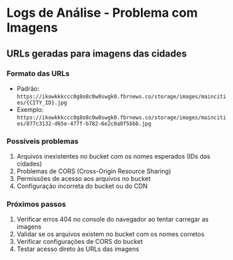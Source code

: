 # Logs de Análise - Problema com Imagens

## URLs geradas para imagens das cidades

### Formato das URLs
- Padrão: `https://ikowkkkccc0g8o8c0w8swgk0.fbrnews.co/storage/images/maincities/{CITY_ID}.jpg`
- Exemplo: `https://ikowkkkccc0g8o8c0w8swgk0.fbrnews.co/storage/images/maincities/877c3132-d65e-477f-b782-6e2c0a0f5bbb.jpg`

### Possíveis problemas
1. Arquivos inexistentes no bucket com os nomes esperados (IDs das cidades)
2. Problemas de CORS (Cross-Origin Resource Sharing)
3. Permissões de acesso aos arquivos no bucket
4. Configuração incorreta do bucket ou do CDN

### Próximos passos
1. Verificar erros 404 no console do navegador ao tentar carregar as imagens
2. Validar se os arquivos existem no bucket com os nomes corretos
3. Verificar configurações de CORS do bucket
4. Testar acesso direto às URLs das imagens
